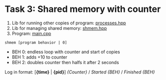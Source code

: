 # Task 3: Shared memory with counter
1. Lib for running other copies of program: [processes.hpp](processes.hpp)
2. Lib for managing shared memory: [shmem.hpp](shmem.hpp)
3. Program: [main.cpp](main.cpp)
```
shmem [program behavior | 0]
```
* BEH 0: endless loop with counter and start of copies
* BEH 1: adds +10 to counter
* BEH 2: doubles counter then halfs it after 2 seconds

Log in format: [**{time}** | **{pid}**] _{Counter}_ / _Started {BEH}_ / _Finished {BEH}_  